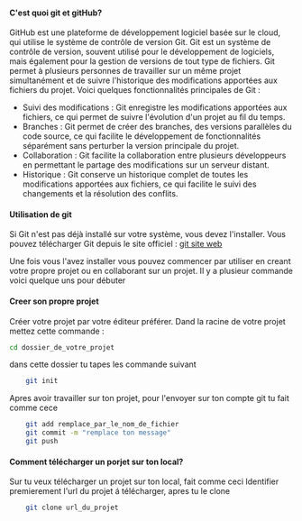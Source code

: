 #### C'est quoi git et gitHub?
GitHub est une plateforme de développement logiciel basée sur le cloud, qui utilise le système de contrôle de version Git.
Git est un système de contrôle de version, souvent utilisé pour le développement de logiciels, mais également pour la gestion de versions de tout type de fichiers.
Git permet à plusieurs personnes de travailler sur un même projet simultanément et de suivre l'historique des modifications apportées aux fichiers du projet.
Voici quelques fonctionnalités principales de Git :

- Suivi des modifications : Git enregistre les modifications apportées aux fichiers, ce qui permet de suivre l'évolution d'un projet au fil du temps.
- Branches : Git permet de créer des branches, des versions parallèles du code source, ce qui facilite le développement de fonctionnalités séparément sans perturber la version principale du projet.
- Collaboration : Git facilite la collaboration entre plusieurs développeurs en permettant le partage des modifications sur un serveur distant.
- Historique : Git conserve un historique complet de toutes les modifications apportées aux fichiers, ce qui facilite le suivi des changements et la résolution des conflits.

#### Utilisation de git

 Si Git n'est pas déjà installé sur votre système, vous devez l'installer. Vous pouvez télécharger Git depuis le site officiel : [git site web](https://git-scm.com/downloads)

 Une fois vous l'avez installer vous pouvez commencer par utiliser en creant votre propre projet ou en collaborant sur un projet. Il y a plusieur commande voici quelque uns pour débuter

 #### Creer son propre projet

 Créer votre projet par votre éditeur préférer. Dand la racine de votre projet mettez cette commande : 

 ```zsh
 cd dossier_de_votre_projet
```
dans cette dossier tu tapes les commande suivant
```zsh
    git init
```
Apres avoir travailler sur ton projet, pour l'envoyer sur ton compte git tu fait comme cece

```zsh
    git add remplace_par_le_nom_de_fichier
    git commit -m "remplace ton message"
    git push
```

 #### Comment télécharger un porjet sur ton local?

Sur tu veux télécharger un projet sur ton local, fait comme ceci
Identifier premierement l'url du projet á télécharger, apres tu le clone

```zsh
    git clone url_du_projet
```
